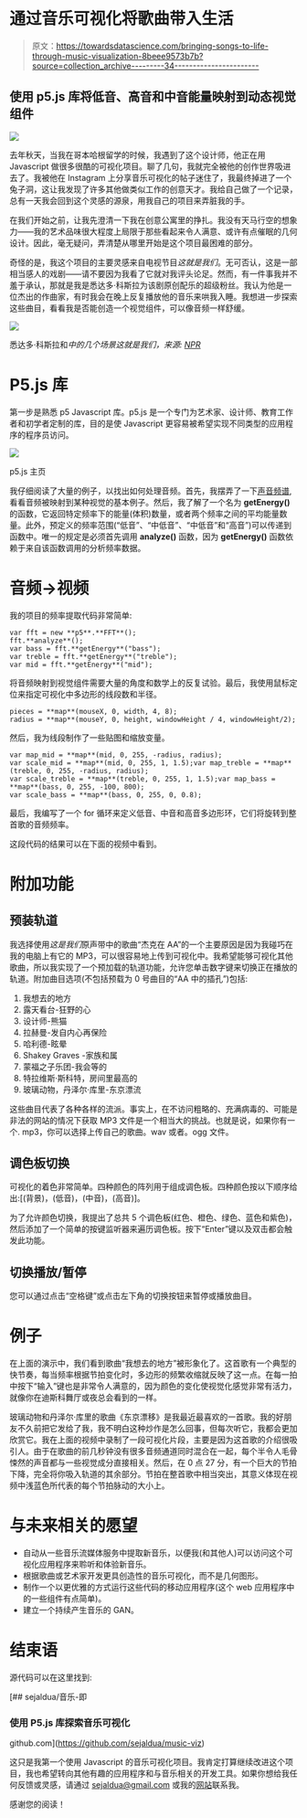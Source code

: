 # 通过音乐可视化将歌曲带入生活

> 原文：<https://towardsdatascience.com/bringing-songs-to-life-through-music-visualization-8beee9573b7b?source=collection_archive---------34----------------------->

## 使用 p5.js 库将低音、高音和中音能量映射到动态视觉组件

![](img/99ae0c1e83128157e4a771777dc131b3.png)

去年秋天，当我在哥本哈根留学的时候，我遇到了这个设计师，他正在用 Javascript 做很多很酷的可视化项目。聊了几句，我就完全被他的创作世界吸进去了。我被他在 Instagram 上分享音乐可视化的帖子迷住了，我最终掉进了一个兔子洞，这让我发现了许多其他做类似工作的创意天才。我给自己做了一个记录，总有一天我会回到这个灵感的源泉，用我自己的项目来弄脏我的手。

在我们开始之前，让我先澄清一下我在创意公寓里的挣扎。我没有天马行空的想象力——我的艺术品味很大程度上局限于那些看起来令人满意、或许有点催眠的几何设计。因此，毫无疑问，弄清楚从哪里开始是这个项目最困难的部分。

奇怪的是，我这个项目的主要灵感来自电视节目*这就是我们*。无可否认，这是一部相当感人的戏剧——请不要因为我看了它就对我评头论足。然而，有一件事我并不羞于承认，那就是我是悉达多·科斯拉为该剧原创配乐的超级粉丝。我认为他是一位杰出的作曲家，有时我会在晚上反复播放他的音乐来哄我入睡。我想进一步探索这些曲目，看看我是否能创造一个视觉组件，可以像音频一样舒缓。

![](img/629a02d1872adbd4c66315652c7f98cd.png)

悉达多·科斯拉和*中的几个场景这就是我们，来源:* [*NPR*](https://www.npr.org/sections/world-cafe/2018/03/12/592296791/siddhartha-khosla-on-world-cafe)

# P5.js 库

第一步是熟悉 p5 Javascript 库。p5.js 是一个专门为艺术家、设计师、教育工作者和初学者定制的库，目的是使 Javascript 更容易被希望实现不同类型的应用程序的程序员访问。

![](img/a534e938e5c986cbb7638a6461f98e58.png)

p5.js 主页

我仔细阅读了大量的例子，以找出如何处理音频。首先，我摆弄了一下[声音频谱](https://p5js.org/examples/sound-frequency-spectrum.html),看看音频被映射到某种视觉的基本例子。然后，我了解了一个名为 **getEnergy()** 的函数，它返回特定频率下的能量(体积)数量，或者两个频率之间的平均能量数量。此外，预定义的频率范围(“低音”、“中低音”、“中低音”和“高音”)可以传递到函数中。唯一的规定是必须首先调用 **analyze()** 函数，因为 **getEnergy()** 函数依赖于来自该函数调用的分析频率数据。

# 音频→视频

我的项目的频率提取代码非常简单:

```
var fft = new **p5**.**FFT**();
fft.**analyze**();
var bass = fft.**getEnergy**("bass");
var treble = fft.**getEnergy**("treble");
var mid = fft.**getEnergy**("mid");
```

将音频映射到视觉组件需要大量的角度和数学上的反复试验。最后，我使用鼠标定位来指定可视化中多边形的线段数和半径。

```
pieces = **map**(mouseX, 0, width, 4, 8);
radius = **map**(mouseY, 0, height, windowHeight / 4, windowHeight/2);
```

然后，我为线段制作了一些贴图和缩放变量。

```
var map_mid = **map**(mid, 0, 255, -radius, radius);
var scale_mid = **map**(mid, 0, 255, 1, 1.5);var map_treble = **map**(treble, 0, 255, -radius, radius);
var scale_treble = **map**(treble, 0, 255, 1, 1.5);var map_bass = **map**(bass, 0, 255, -100, 800);
var scale_bass = **map**(bass, 0, 255, 0, 0.8);
```

最后，我编写了一个 for 循环来定义低音、中音和高音多边形环，它们将旋转到整首歌的音频频率。

这段代码的结果可以在下面的视频中看到。

# 附加功能

## 预装轨道

我选择使用*这是我们*原声带中的歌曲“杰克在 AA”的一个主要原因是因为我碰巧在我的电脑上有它的 MP3，可以很容易地上传到可视化中。我希望能够可视化其他歌曲，所以我实现了一个预加载的轨道功能，允许您单击数字键来切换正在播放的轨道。附加曲目选项(不包括预载为 0 号曲目的“AA 中的插孔”)包括:

1.  我想去的地方
2.  露天看台-狂野的心
3.  设计师-熊猫
4.  拉赫曼-发自内心再保险
5.  哈利德-眩晕
6.  Shakey Graves -家族和属
7.  蒙福之子乐团-我会等的
8.  特拉维斯·斯科特，房间里最高的
9.  玻璃动物，丹泽尔·库里-东京漂流

这些曲目代表了各种各样的流派。事实上，在不访问粗略的、充满病毒的、可能是非法的网站的情况下获取 MP3 文件是一个相当大的挑战。也就是说，如果你有一个. mp3，你可以选择上传自己的歌曲。wav 或者。ogg 文件。

## 调色板切换

可视化的着色非常简单。四种颜色的阵列用于组成调色板。四种颜色按以下顺序给出:[(背景)，(低音)，(中音)，(高音)]。

为了允许颜色切换，我提出了总共 5 个调色板(红色、橙色、绿色、蓝色和紫色)，然后添加了一个简单的按键监听器来遍历调色板。按下“Enter”键以及双击都会触发此功能。

## 切换播放/暂停

您可以通过点击“空格键”或点击左下角的切换按钮来暂停或播放曲目。

# 例子

在上面的演示中，我们看到歌曲“我想去的地方”被形象化了。这首歌有一个典型的快节奏，每当频率根据节拍变化时，多边形的频繁收缩就反映了这一点。在每一拍中按下“输入”键也是非常令人满意的，因为颜色的变化使视觉化感觉非常有活力，就像你在迪斯科舞厅或夜总会看到的一样。

玻璃动物和丹泽尔·库里的歌曲《东京漂移》是我最近最喜欢的一首歌。我的好朋友不久前把它发给了我，我不明白这种炒作是怎么回事，但每次听它，我都会更加欣赏它。我在上面的视频中录制了一段可视化片段，主要是因为这首歌的介绍很吸引人。由于在歌曲的前几秒钟没有很多音频通道同时混合在一起，每个半令人毛骨悚然的声音都与一些视觉成分直接相关。然后，在 0 点 27 分，有一个巨大的节拍下降，完全将你吸入轨道的其余部分。节拍在整首歌中相当突出，其意义体现在视频中浅蓝色所代表的每个节拍脉动的大小上。

# 与未来相关的愿望

*   自动从一些音乐流媒体服务中提取新音乐，以便我(和其他人)可以访问这个可视化应用程序来聆听和体验新音乐。
*   根据歌曲或艺术家开发更具创造性的音乐可视化，而不是几何图形。
*   制作一个以更优雅的方式运行这些代码的移动应用程序(这个 web 应用程序中的一些组件有点简单)。
*   建立一个持续产生音乐的 GAN。

# 结束语

源代码可以在这里找到:

[](https://github.com/sejaldua/music-viz) [## sejaldua/音乐-即

### 使用 P5.js 库探索音乐可视化

github.com](https://github.com/sejaldua/music-viz) 

这只是我第一个使用 Javascript 的音乐可视化项目。我肯定打算继续改进这个项目，我也希望转向其他有趣的应用程序和与音乐相关的开发工具。如果你想给我任何反馈或灵感，请通过 sejaldua@gmail.com 或我的[网站](https://sejaldua.com)联系我。

感谢您的阅读！